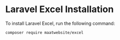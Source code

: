 # Laravel Excel Installation

To install Laravel Excel, run the following command:

```
composer require maatwebsite/excel
```


